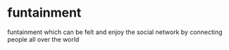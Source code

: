 # funtainment
funtainment which can be felt and enjoy the social network by connecting people all over the world
